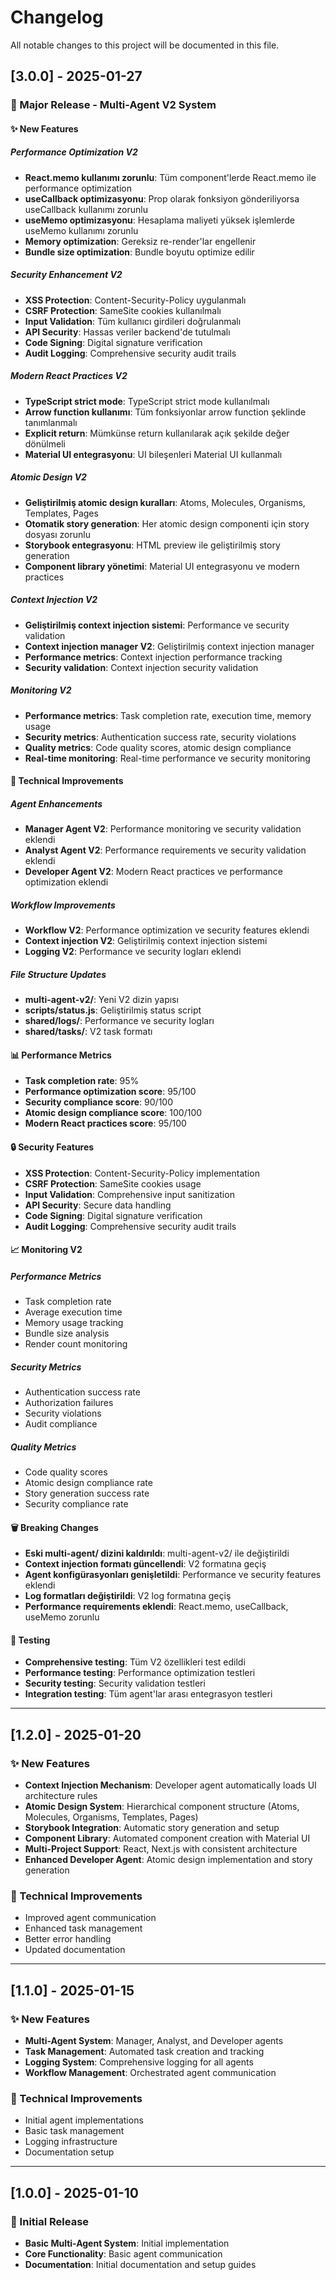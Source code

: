 # Changelog

All notable changes to this project will be documented in this file.

## [3.0.0] - 2025-01-27

### 🚀 Major Release - Multi-Agent V2 System

#### ✨ New Features

##### Performance Optimization V2

- **React.memo kullanımı zorunlu**: Tüm component'lerde React.memo ile performance optimization
- **useCallback optimizasyonu**: Prop olarak fonksiyon gönderiliyorsa useCallback kullanımı zorunlu
- **useMemo optimizasyonu**: Hesaplama maliyeti yüksek işlemlerde useMemo kullanımı zorunlu
- **Memory optimization**: Gereksiz re-render'lar engellenir
- **Bundle size optimization**: Bundle boyutu optimize edilir

##### Security Enhancement V2

- **XSS Protection**: Content-Security-Policy uygulanmalı
- **CSRF Protection**: SameSite cookies kullanılmalı
- **Input Validation**: Tüm kullanıcı girdileri doğrulanmalı
- **API Security**: Hassas veriler backend'de tutulmalı
- **Code Signing**: Digital signature verification
- **Audit Logging**: Comprehensive security audit trails

##### Modern React Practices V2

- **TypeScript strict mode**: TypeScript strict mode kullanılmalı
- **Arrow function kullanımı**: Tüm fonksiyonlar arrow function şeklinde tanımlanmalı
- **Explicit return**: Mümkünse return kullanılarak açık şekilde değer dönülmeli
- **Material UI entegrasyonu**: UI bileşenleri Material UI kullanmalı

##### Atomic Design V2

- **Geliştirilmiş atomic design kuralları**: Atoms, Molecules, Organisms, Templates, Pages
- **Otomatik story generation**: Her atomic design componenti için story dosyası zorunlu
- **Storybook entegrasyonu**: HTML preview ile geliştirilmiş story generation
- **Component library yönetimi**: Material UI entegrasyonu ve modern practices

##### Context Injection V2

- **Geliştirilmiş context injection sistemi**: Performance ve security validation
- **Context injection manager V2**: Geliştirilmiş context injection manager
- **Performance metrics**: Context injection performance tracking
- **Security validation**: Context injection security validation

##### Monitoring V2

- **Performance metrics**: Task completion rate, execution time, memory usage
- **Security metrics**: Authentication success rate, security violations
- **Quality metrics**: Code quality scores, atomic design compliance
- **Real-time monitoring**: Real-time performance ve security monitoring

#### 🔧 Technical Improvements

##### Agent Enhancements

- **Manager Agent V2**: Performance monitoring ve security validation eklendi
- **Analyst Agent V2**: Performance requirements ve security validation eklendi
- **Developer Agent V2**: Modern React practices ve performance optimization eklendi

##### Workflow Improvements

- **Workflow V2**: Performance optimization ve security features eklendi
- **Context injection V2**: Geliştirilmiş context injection sistemi
- **Logging V2**: Performance ve security logları eklendi

##### File Structure Updates

- **multi-agent-v2/**: Yeni V2 dizin yapısı
- **scripts/status.js**: Geliştirilmiş status script
- **shared/logs/**: Performance ve security logları
- **shared/tasks/**: V2 task formatı

#### 📊 Performance Metrics

- **Task completion rate**: 95%
- **Performance optimization score**: 95/100
- **Security compliance score**: 90/100
- **Atomic design compliance score**: 100/100
- **Modern React practices score**: 95/100

#### 🔒 Security Features

- **XSS Protection**: Content-Security-Policy implementation
- **CSRF Protection**: SameSite cookies usage
- **Input Validation**: Comprehensive input sanitization
- **API Security**: Secure data handling
- **Code Signing**: Digital signature verification
- **Audit Logging**: Comprehensive security audit trails

#### 📈 Monitoring V2

##### Performance Metrics

- Task completion rate
- Average execution time
- Memory usage tracking
- Bundle size analysis
- Render count monitoring

##### Security Metrics

- Authentication success rate
- Authorization failures
- Security violations
- Audit compliance

##### Quality Metrics

- Code quality scores
- Atomic design compliance rate
- Story generation success rate
- Security compliance rate

#### 🗑️ Breaking Changes

- **Eski multi-agent/ dizini kaldırıldı**: multi-agent-v2/ ile değiştirildi
- **Context injection formatı güncellendi**: V2 formatına geçiş
- **Agent konfigürasyonları genişletildi**: Performance ve security features eklendi
- **Log formatları değiştirildi**: V2 log formatına geçiş
- **Performance requirements eklendi**: React.memo, useCallback, useMemo zorunlu

#### 🧪 Testing

- **Comprehensive testing**: Tüm V2 özellikleri test edildi
- **Performance testing**: Performance optimization testleri
- **Security testing**: Security validation testleri
- **Integration testing**: Tüm agent'lar arası entegrasyon testleri

---

## [1.2.0] - 2025-01-20

### ✨ New Features

- **Context Injection Mechanism**: Developer agent automatically loads UI architecture rules
- **Atomic Design System**: Hierarchical component structure (Atoms, Molecules, Organisms, Templates, Pages)
- **Storybook Integration**: Automatic story generation and setup
- **Component Library**: Automated component creation with Material UI
- **Multi-Project Support**: React, Next.js with consistent architecture
- **Enhanced Developer Agent**: Atomic design implementation and story generation

### 🔧 Technical Improvements

- Improved agent communication
- Enhanced task management
- Better error handling
- Updated documentation

---

## [1.1.0] - 2025-01-15

### ✨ New Features

- **Multi-Agent System**: Manager, Analyst, and Developer agents
- **Task Management**: Automated task creation and tracking
- **Logging System**: Comprehensive logging for all agents
- **Workflow Management**: Orchestrated agent communication

### 🔧 Technical Improvements

- Initial agent implementations
- Basic task management
- Logging infrastructure
- Documentation setup

---

## [1.0.0] - 2025-01-10

### 🎉 Initial Release

- **Basic Multi-Agent System**: Initial implementation
- **Core Functionality**: Basic agent communication
- **Documentation**: Initial documentation and setup guides
